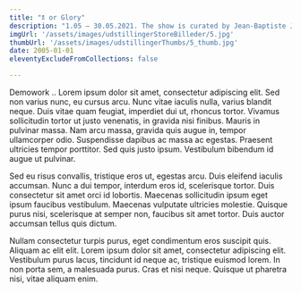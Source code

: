 ```yaml
---
title: "🕱 or Glory"
description: "1.05 – 30.05.2021. The show is curated by Jean-Baptiste Janisset and will bring together four french artists based in Marseille"
imgUrl: '/assets/images/udstillingerStoreBilleder/5.jpg'
thumbUrl: '/assets/images/udstillingerThumbs/5_thumb.jpg'
date: 2005-01-01
eleventyExcludeFromCollections: false

---
```


Demowork .. Lorem ipsum dolor sit amet, consectetur adipiscing elit. Sed non varius nunc, eu cursus arcu. Nunc vitae iaculis nulla, varius blandit neque. Duis vitae quam feugiat, imperdiet dui ut, rhoncus tortor. Vivamus sollicitudin tortor ut justo venenatis, in gravida nisi finibus. Mauris in pulvinar massa. Nam arcu massa, gravida quis augue in, tempor ullamcorper odio. Suspendisse dapibus ac massa ac egestas. Praesent ultricies tempor porttitor. Sed quis justo ipsum. Vestibulum bibendum id augue ut pulvinar.

Sed eu risus convallis, tristique eros ut, egestas arcu. Duis eleifend iaculis accumsan. Nunc a dui tempor, interdum eros id, scelerisque tortor. Duis consectetur sit amet orci id lobortis. Maecenas sollicitudin ipsum eget ipsum faucibus vestibulum. Maecenas vulputate ultricies molestie. Quisque purus nisi, scelerisque at semper non, faucibus sit amet tortor. Duis auctor accumsan tellus quis dictum.

Nullam consectetur turpis purus, eget condimentum eros suscipit quis. Aliquam ac elit elit. Lorem ipsum dolor sit amet, consectetur adipiscing elit. Vestibulum purus lacus, tincidunt id neque ac, tristique euismod lorem. In non porta sem, a malesuada purus. Cras et nisi neque. Quisque ut pharetra nisi, vitae aliquam enim.